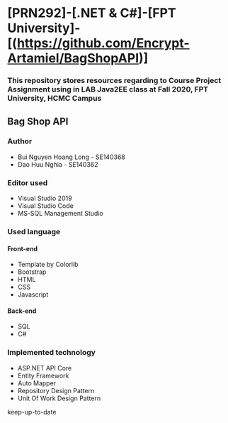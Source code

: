 # [PRN292]-[.NET & C#]-[FPT University]-[(https://github.com/Encrypt-Artamiel/BagShopAPI)]
### This repository stores resources regarding to Course Project Assignment using in LAB Java2EE class at Fall 2020, FPT University, HCMC Campus
## Bag Shop API
### Author 
* Bui Nguyen Hoang Long - SE140368
* Dao Huu Nghia - SE140362
### Editor used
* Visual Studio 2019
* Visual Studio Code
* MS-SQL Management Studio
### Used language
#### Front-end
* Template by Colorlib
* Bootstrap
* HTML
* CSS
* Javascript
#### Back-end
* SQL
* C#
### Implemented technology
* ASP.NET API Core
* Entity Framework
* Auto Mapper
* Repository Design Pattern
* Unit Of Work Design Pattern

keep-up-to-date 
